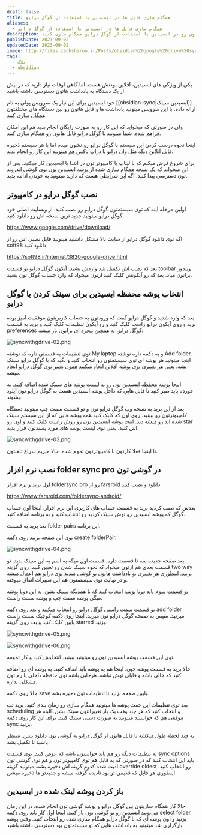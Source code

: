 ```yaml
---
draft: false
title: همگام سازی فایل ها در ابسیدین با استفاده از گوگل درایو
aliases:
  - همگام سازی فایل ها در ابسیدین با استفاده از گوگل درایو
description: توی این مقاله بهتون یاد میدم که چطور به صورت رایگان یادداشت هاتون رو در ابسیدین با استفاده از گوگل درایو همگام سازی کنید.
publishDate: 2023-09-02
updatedDate: 2023-09-02
image: http://files.zachshirow.ir/Posts/obsidian%20google%20drive%20sync.jpg
tags:
  - بلاگ
  - obsidian
---
```



یکی از ویژگی های ابسیدین، آفلاین بودنش هست. اما گاهی اوقات نیاز دارید که در بیش از یک دستگاه به یادداشت هاتون دسترسی داشته باشید. 

خود ابسیدین برای این نیاز یک سرویس پولی به نام [[obsidian-sync|ابسیدین سینک]] ارائه داده. با این سرویس میتونید یادداشت ها و فایل هاتون رو بین دستگاه های مختلفتون همگان سازی کنید. 

ولی در صورتی که میخواید که این کار رو به صورت رایگان انجام بدید هم این امکان فراهم شده. شما میتونید با گوگل درایو فایل هاتون رو همگام سازی کنید. 

اینجا نحوه درست کردن این سیستم با گوگل درایو رو نشون میدم اما با هر سیستم ذخیره فایل آنلاین دیگه مثل وان درایو یا دراپ باکس هم میتونید این کار رو انجام بدید. 

برای شروع فرض میکنم که با لپتاپ یا کامپیوتر تون در ابتدا با ابسیدین کار میکنید. پس از این میخواید که یک نسخه همگام سازی شده از پوشه ابسیدین تون توی گوشی اندروید تون دسترسی پیدا کنید. اگه این شرایطی هست که دارید میتونید به خوندن ادامه بدید. 


## نصب گوگل درایو در کامپیوتر

اولین مرحله اینه که توی سیستمتون گوگل درایو رو نصب کنید. از وبسایت اصلی خود گوگل درایو میتونید جدید ترین نسخه اش رو دانلود کنید. 

https://www.google.com/drive/download/

اگه توی دانلود گوگل درایو از سایت بالا مشکل داشتید میتونید فایل نصبی اش رو از soft98 دانلود کنید. 

https://soft98.ir/internet/3820-google-drive.html

بعد که نصب اش تکمیل شد واردش بشید. آیکون گوگل درایو تو قسمت toolbar ویندوز براتون میاد. بعد که رو آیکونش کلیک کنید ازتون میخواد که وارد حساب گوگل تون بشید. 

## انتخاب پوشه محفظه ابسیدین برای سینک کردن با گوگل درایو

بعد که وارد شدید و گوگل درایو گفت که ورودتون به حساب کاربریتون موفقیت آمیز بوده برید و روی آیکون درایو راست کلیک کنید و رو آیکون تنظیمات کلیک کنید و برید به قسمت preferences گوگل درایو. یه همچین پنجره ای براتون باز میشه: 

![syncwithgdrive-02.png](http://files.zachshirow.ir/Posts/syncwithgdrive-02.png)

توی تنظیمات یه قسمتی داره که نوشته My laptop و یه دکمه داره نوشته Add folder. اینجا میتونید هر پوشه ای توی سیستمتون رو انتخاب کنید و بگید که با گوگل درایو سینک بشه. یعنی هر تغییری توی پوشه آفلاین ایجاد میکنید همون تغییر توی گوگل درایو ایجاد میشه. 

اینجا پوشه محفظه ابسیدین تون رو به لیست پوشه های سینک شده اضافه کنید. یه خورده باید صبر کنید تا فایل هایی که داخل پوشه ابسیدین هست به گوگل درایو تون آپلود بشوند. 

بعد از این برید به نسخه وب گوگل درایو تون و تو قسمت سمت چپ میتونید دستگاه کامپیوترتون رو ببینید. روی اون که کلیک کنید همه پوشه هایی که از این سیستم سینک شده اند رو میشه دید. اینجا پوشه ابسیدین تون رو روش راست کلیک کنید و اون رو star اش کنید. یعنی توی لیست پوشه های مورد پسندتون قرار بدید. 

![syncwithgdrive-03.png](http://files.zachshirow.ir/Posts/syncwithgdrive-03.png)


تا اینجا فعلا کارتون با کامپیوترتون تموم شده. حالا میریم سراغ تلفنتون.

## نصب نرم افزار folder sync pro در گوشی تون

اول برید و نرم افزار foldersync pro رو از farsroid دانلود و نصب کنید. 

https://www.farsroid.com/foldersync-android/

بعدش که نصب کردید برید به قسمت حساب های کاربری این نرم افزار. اینجا اون حساب گوگل که پوشه ابسیدین رو توش سینک کردید رو انتخاب کنید و به برنامه اضافه کنید. 

بعد برید به قسمت folder pairs این برنامه. 

توی این صفحه بزنید روی دکمه create folderPair. 

![syncwithgdrive-04.png](http://files.zachshirow.ir/Posts/syncwithgdrive-04.png)

بعد صفحه جدیده سه تا قسمت داره. قسمت اول میگه یه اسم به این سینک بدید. تو قسمت بعدی هم ازتون میخواد که نحوه سینک شدن رو تعیین کنید. روی گزینه two way بزنید. اینطوری هر تغییری تو یادداشت هاتون تو گوشی میدید توی درایو هم اعمال میشه و در نهایت توی سیستمتون هم این تغییرات اتفاق میوفته.

تو قسمت سوم باید دوتا پوشه انتخاب کنید که با همدیگه سینک بشن. به این دوتا پوشه میگن پوشه سمت چپ و پوشه سمت راست. 

تو قسمت سمت راستی گوگل درایو رو انتخاب میکنید و بعد روی دکمه add folder میزنید. سپس به صفحه گوگل درایو تون میرید. اینجا روی دکمه کوچیک سمت راست پایین کلیک کنید و بعد روی گزینه starred بزنید. 

![syncwithgdrive-05.png](http://files.zachshirow.ir/Posts/syncwithgdrive-05.png)

![syncwithgdrive-06.png](http://files.zachshirow.ir/Posts/syncwithgdrive-06.png)

توی این قسمت پوشه ابسیدین تون رو میتونید ببینید. انتخابش کنید و کار تمومه. 

حالا برید به قسمت پوشه چپی. اینجا هم یه پوشه باید اضافه کنید. یه پوشه ای رو اضافه کنید که خالی باشه و فایلی توش نباشه. هرجایی باشه توی حافظه داخلی یا رم تون مشکلی نداره. 

حالا روی دکمه save پایین صفحه بزنید تا تنظیمات تون ذخیره بشه. 

بعد توی تنظیمات این جفت پوشه ها میتونید همگام سازی رو زمان بندی کنید. برید تب scheduling و انتخاب کنید که هر چند وقت یک بار تغییراتتون سینک بشن. البته هر موقعی هم که خواستید میتونید به صورت دستی سینک کنید. برای این کار روی دکمه sync بزنید. 

یه چند لحظه طول میکشه تا فایل هاتون از گوگل درایو به گوشی تون دانلود بشن. منتظر باشید تا تکمیل بشه.

به تنظیمات دیگه رو هم باید حواستون باشه که عوض کنید. توی قسمت sync options باید این انتخاب کنید که در صورتی که یه فایل هم توی کامپیوتر تون و هم توی گوشی تون ادیت شده کدوم گزینه اش ذخیره بشه. میتونید گزینه override oldest رو انتخاب کنید. اینطوری هر فایل که قدیمی تر بود نادیده گرفته میشه و جدیدتر ها ذخیره میشن. 

## باز کردن پوشه لینک شده در ابسیدین

حالا کار همگام سازیتون بین گوگل درایو و پوشه گوشی تون انجام شده. در این زمان می‌تونید ابسیدین رو تو گوشی تون باز کنید. اینجا اول کار باید روی دکمه select folder بزنید و اون پوشه ای که با گوگل درایو همگام سازی شده رو انتخاب کنید. وقتی پوشه بارگزاری شد میتونید به یادداشت هایی که تو سیستمتون بود دسترسی داشته باشید. 
